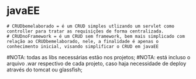 # javaEE


    # CRUDbemelaborado = é um CRUD simples utlizando um servlet como controller para tratar as requisições de forma centralizada. 
    # CRUDnoFramework = é um CRUD sem framework, bem mais simplicado com relação ao CRUDbemelaborado, nele, a finalidade é apenas o conhecimento inicial, visando simplificar o CRUD em javaEE	 	


#NOTA: todas as libs necessárias estão nos projetos; 
#NOTA: está incluso o arquivo .war respectivo de cada projeto, caso haja necessidade de deploy através do tomcat ou glassfish;
